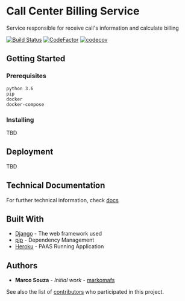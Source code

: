 # Call Center Billing Service
Service responsible for receive call's information and calculate billing

[![Build Status](https://circleci.com/gh/markomafs/work-at-olist.svg?style=shield)](https://circleci.com/gh/markomafs/work-at-olist)
[![CodeFactor](https://www.codefactor.io/repository/github/markomafs/work-at-olist/badge)](https://www.codefactor.io/repository/github/markomafs/work-at-olist)
[![codecov](https://codecov.io/gh/markomafs/work-at-olist/branch/master/graph/badge.svg)](https://codecov.io/gh/markomafs/work-at-olist)

## Getting Started

### Prerequisites


```
python 3.6
pip
docker
docker-compose
```

### Installing

TBD

## Deployment

TBD

## Technical Documentation

For further technical information, check [docs](docs/README.md)

## Built With

* [Django](https://docs.djangoproject.com/en/2.0/) - The web framework used
* [pip](https://pip.pypa.io/en/stable/) - Dependency Management
* [Heroku](https://www.heroku.com/) - PAAS Running Application 


## Authors

* **Marco Souza** - *Initial work* - [markomafs](https://github.com/markomafs)

See also the list of [contributors](https://github.com/markomafs/work-at-olist/contributors) who participated in this project.

